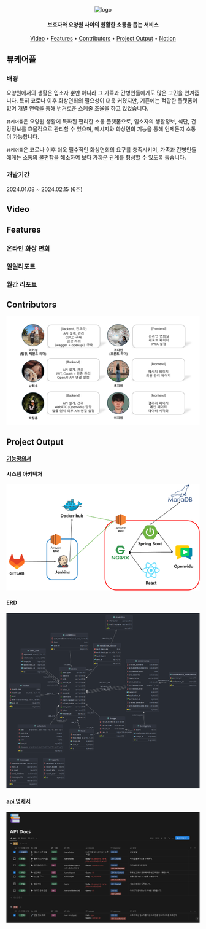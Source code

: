 <div align="center">
    <img src="https://github.com/skagmltn7/skagmltn7/assets/133394749/7a5fef45-7259-45db-9101-8d6b005d5c2a" alt="logo" width="600" height="200"/>
</div>

<div align="center">

#### 보호자와 요양원 사이의 원활한 소통을 돕는 서비스

</div>

<div align="center">
    <a href="#video">Video</a> • 
    <a href="#features">Features</a> •
    <a href="#contributors">Contributors</a> •
    <a href="#project-output">Project Output</a> •
    <a href="https://www.notion.so/daminzziA601-71f81b9d61484dc99e9e549473288b04">Notion</a>
</div>

## 뷰케어풀

### 배경

요양원에서의 생활은 입소자 뿐만 아니라 그 가족과 간병인들에게도 많은 고민을 안겨줍니다.
특히 코로나 이후 화상면회의 필요성이 더욱 커졌지만, 기존에는 적합한 플랫폼이 없어 개별 연락을 통해 번거로운 스케줄 조율을 하고 있었습니다.

`뷰케어풀`은 요양원 생활에 특화된 편리한 소통 플랫폼으로, 입소자의 생활정보, 식단, 건강정보를 효율적으로 관리할 수 있으며,
메시지와 화상면회 기능을 통해 언제든지 소통이 가능합니다.

`뷰케어풀`은 코로나 이후 더욱 필수적인 화상면회의 요구를 충족시키며,
가족과 간병인들에게는 소통의 불편함을 해소하여 보다 가까운 관계를 형성할 수 있도록 돕습니다.

### 개발기간

2024.01.08 ~ 2024.02.15 (6주)

## Video

## Features

### 온라인 화상 면회

### 일일리포트

### 월간 리포트

## Contributors

![team](files/05_팀구성.png)

## Project Output

#### <a href="files/01_기능정의서.xlsx">기능정의서</a>
#### 시스템 아키텍처

![시스템아키텍처](files/03_시스템아키텍처.png)

#### ERD

![erd](files/02_ERD.png)

#### <a href="https://www.notion.so/daminzziAPI-Docs-c338583e13774ea8b891a94485b7817c">api 명세서</a>

![apiDocs](files/04_apiDocs.png)








